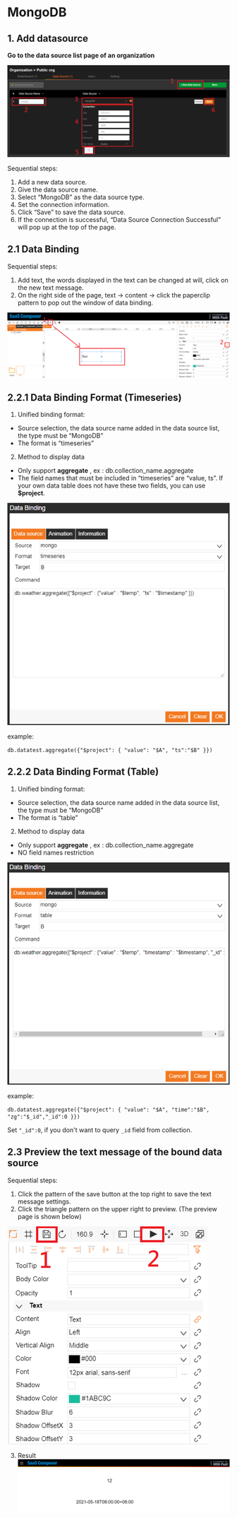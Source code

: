 # MongoDB  

## 1. Add datasource
**Go to the data source list page of an organization**

![Add datasource image](MongoDB01.png)

Sequential steps:
1. Add a new data source.
2. Give the data source name.
3. Select “MongoDB” as the data source type.
4. Set the connection information.
5. Click “Save” to save the data source.
6. If the connection is successful, “Data Source Connection Successful” will pop up at the top of the page.

## 2.1 Data Binding
Sequential steps:

1. Add text, the words displayed in the text can be changed at will, click on the new text message.
2. On the right side of the page, text → content → click the paperclip pattern to pop out the window of data binding.

![Methods to display data image](MongoDB02.png)

## 2.2.1 Data Binding Format (Timeseries)

1. Unified binding format:
* Source selection, the data source name added in the data source list, the type must be “MongoDB”
* The format is “timeseries”
2. Method to display data
* Only support **aggregate** , ex : db.collection_name.aggregate
* The field names that must be included in “timeseries” are “value, ts”. If your own data table does not have these two fields, you can use **$project**.

![Methods to display data image](MongoDB03.png)

example:  
```
db.datatest.aggregate({"$project": { "value": "$A", "ts":"$B" }})
```

## 2.2.2 Data Binding Format (Table)
1. Unified binding format:
* Source selection, the data source name added in the data source list, the type must be “MongoDB”
* The format is “table”
2. Method to display data
* Only support **aggregate** , ex : db.collection_name.aggregate
* NO field names restriction

![Methods to display data image](MongoDB04.png)

example:  
```
db.datatest.aggregate({"$project": { "value": "$A", "time":"$B", "zg":"$_id","_id":0 }})
```
Set `"_id":0`, if you don't want to query `_id` field from collection.   

## 2.3 Preview the text message of the bound data source
Sequential steps:

1. Click the pattern of the save button at the top right to save the text message settings.
2. Click the triangle pattern on the upper right to preview. (The preview page is shown below)

![To preview page image](MongoDB05.png)

3. Result
![Result](MongoDB06.png)